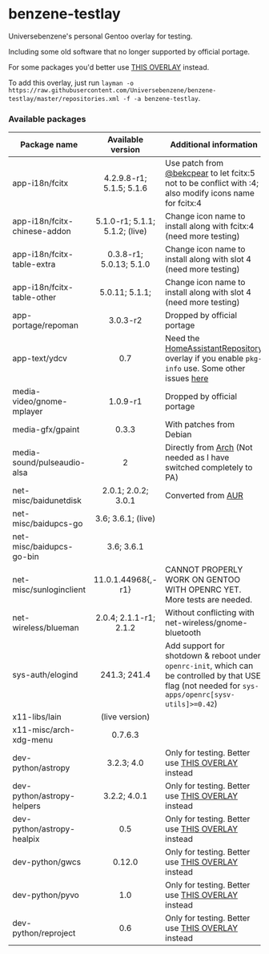 # benzene-testlay
Universebenzene's personal Gentoo overlay for testing.

Including some old software that no longer supported by official portage.

For some packages you'd better use [THIS OVERLAY](https://github.com/Universebenzene/benzene-overlay) instead.

To add this overlay, just run `layman -o https://raw.githubusercontent.com/Universebenzene/benzene-testlay/master/repositories.xml -f -a benzene-testlay`.

### Available packages

Package name | Available version | Additional information
------------ | :---------------: | ----------------------
app-i18n/fcitx               | 4.2.9.8-r1; 5.1.5; 5.1.6       | Use patch from [@bekcpear](https://github.com/bekcpear) to let fcitx:5 not to be conflict with :4; also modify icons name for fcitx:4
app-i18n/fcitx-chinese-addon | 5.1.0-r1; 5.1.1; 5.1.2; (live) | Change icon name to install along with fcitx:4 (need more testing)
app-i18n/fcitx-table-extra   | 0.3.8-r1; 5.0.13; 5.1.0        | Change icon name to install along with slot 4 (need more testing)
app-i18n/fcitx-table-other   | 5.0.11; 5.1.1;                 | Change icon name to install along with slot 4 (need more testing)
app-portage/repoman          | 3.0.3-r2                       | Dropped by official portage
app-text/ydcv                | 0.7                            | Need the [HomeAssistantRepository](https://git.edevau.net/onkelbeh/HomeAssistantRepository) overlay if you enable `pkg-info` use. Some other issues [here](https://forums.gentoo.org/viewtopic-p-8352006.html)
media-video/gnome-mplayer    | 1.0.9-r1                       | Dropped by official portage
media-gfx/gpaint             | 0.3.3                          | With patches from Debian
media-sound/pulseaudio-alsa  | 2                              | Directly from [Arch](https://www.archlinux.org/packages/extra/any/pulseaudio-alsa) (Not needed as I have switched completely to PA)
net-misc/baidunetdisk        | 2.0.1; 2.0.2; 3.0.1            | Converted from [AUR](https://aur.archlinux.org/packages/baidunetdisk-bin)
net-misc/baidupcs-go         | 3.6; 3.6.1; (live)             |
net-misc/baidupcs-go-bin     | 3.6; 3.6.1                     |
net-misc/sunloginclient      | 11.0.1.44968{,-r1}             | CANNOT PROPERLY WORK ON GENTOO WITH OPENRC YET. More tests are needed.
net-wireless/blueman         | 2.0.4; 2.1.1-r1; 2.1.2         | Without conflicting with net-wireless/gnome-bluetooth
sys-auth/elogind             | 241.3; 241.4                   | Add support for shotdown & reboot under `openrc-init`, which can be controlled by that USE flag (not needed for `sys-apps/openrc[sysv-utils]>=0.42`)
x11-libs/lain                | (live version)                 |
x11-misc/arch-xdg-menu       | 0.7.6.3                        |
dev-python/astropy           | 3.2.3; 4.0                     | Only for testing. Better use [THIS OVERLAY](https://github.com/Universebenzene/benzene-overlay#benzene-overlay) instead
dev-python/astropy-helpers   | 3.2.2; 4.0.1                   | Only for testing. Better use [THIS OVERLAY](https://github.com/Universebenzene/benzene-overlay#benzene-overlay) instead
dev-python/astropy-healpix   | 0.5                            | Only for testing. Better use [THIS OVERLAY](https://github.com/Universebenzene/benzene-overlay#benzene-overlay) instead
dev-python/gwcs              | 0.12.0                         | Only for testing. Better use [THIS OVERLAY](https://github.com/Universebenzene/benzene-overlay#benzene-overlay) instead
dev-python/pyvo              | 1.0                            | Only for testing. Better use [THIS OVERLAY](https://github.com/Universebenzene/benzene-overlay#benzene-overlay) instead
dev-python/reproject         | 0.6                            | Only for testing. Better use [THIS OVERLAY](https://github.com/Universebenzene/benzene-overlay#benzene-overlay) instead
